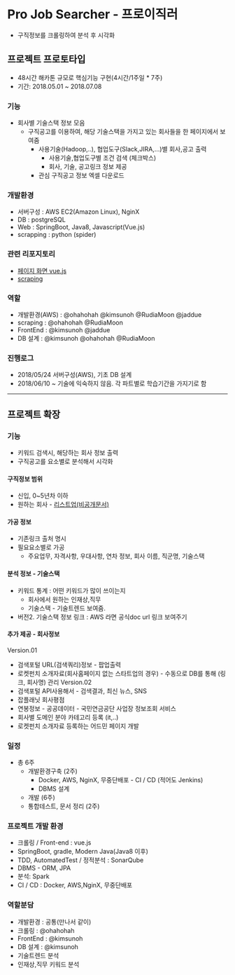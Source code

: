 # Pro Job Searcher - 프로이직러
- 구직정보를 크롤링하여 분석 후 시각화

## 프로젝트 프로토타입
- 48시간 해카톤 규모로 핵심기능 구현(4시간/1주일 * 7주) 
- 기간: 2018.05.01 ~ 2018.07.08

### 기능
- 회사별 기술스택 정보 모음
  - 구직공고를 이용하여, 해당 기술스택을 가지고 있는 회사들을 한 페이지에서 보여줌
    - 사용기술(Hadoop,..), 협업도구(Slack,JIRA,...)별 회사,공고 출력
      - 사용기술,협업도구별 조건 검색 (체크박스)
      - 회사, 기술, 공고링크 정보 제공
    - 관심 구직공고 정보 엑셀 다운로드 

### 개발환경
- 서버구성 : AWS EC2(Amazon Linux), NginX
- DB : postgreSQL
- Web : SpringBoot, Java8, Javascript(Vue.js)
- scrapping : python (spider)

### 관련 리포지토리
- [페이지 화면 vue.js](https://github.com/pro00er/projobsearcher-vue)
- [scraping](https://github.com/pro00er/projobsearcher_scraping)

### 역할
- 개발환경(AWS) : @ohahohah @kimsunoh @RudiaMoon @jaddue
- scraping : @ohahohah @RudiaMoon
- FrontEnd : @kimsunoh @jaddue
- DB 설계 : @kimsunoh @ohahohah @RudiaMoon

### 진행로그
- 2018/05/24 서버구성(AWS), 기초 DB 설계
- 2018/06/10 ~ 기술에 익숙하지 않음. 각 파트별로 학습기간을 가지기로 함

---------------------

## 프로젝트 확장

### 기능 
  - 키워드 검색시, 해당하는 회사 정보 출력
  - 구직공고를 요소별로 분석해서 시각화
#### 구직정보 범위
- 신입, 0~5년차 이하
- 원하는 회사 - [리스트업(비공개문서)](https://docs.google.com/spreadsheets/d/1QgG70dglUBQagZk_S0zch72yCZm1bgzDGaZy7n4GudM/edit?usp=sharing)

#### 가공 정보
- 기존링크 출처 명시
- 필요요소별로 가공
  - 주요업무, 자격사항, 우대사항, 연차 정보, 회사 이름, 직군명, 기술스택  
####  분석 정보 - 기술스택
  - 키워드 통계 : 어떤 키워드가 많이 쓰이는지
    - 회사에서 원하는 인재상,직무 
    - 기술스택 - 기술트렌드 보여줌.
 - 버전2. 기술스택 정보 링크 : AWS 라면  공식doc url 링크 보여주기
####  추가 제공 - 회사정보
Version.01
- 검색포털 URL(검색쿼리)정보 - 팝업출력
- 로켓펀치 소개자료(회사홈페이지 없는 스타트업의 경우) - 수동으로 DB를 통해 (링크, 회사명) 관리
Version.02
- 검색포털 API사용해서 - 검색결과, 최신 뉴스, SNS
- 잡플래닛 회사평점
- 연봉정보 - 공공데이터 - 국민연금공단 사업장 정보조회 서비스
- 회사별 도메인 분야 카테고리 등록 (it,..) 
- 로켓펀치 소개자료 등록하는 어드민 페이지 개발

### 일정
- 총 6주
  - 개발환경구축 (2주)
    - Docker, AWS, NginX, 무중단배포 - CI / CD (적어도 Jenkins) 
    - DBMS 설계
  - 개발 (6주)
  - 통합테스트, 문서 정리 (2주)

### 프로젝트 개발 환경
  - 크롤링 / Front-end : vue.js
  - SpringBoot, gradle, Modern Java(Java8 이후) 
  - TDD, AutomatedTest / 정적분석 : SonarQube 
  - DBMS - ORM, JPA
  - 분석: Spark
  - CI / CD : Docker, AWS,NginX, 무중단배포

### 역할분담
- 개발환경 : 공통(만나서 같이)
- 크롤링 : @ohahohah
- FrontEnd : @kimsunoh
- DB 설계 : @kimsunoh
- 기술트렌드 분석
- 인재상,직무 키워드 분석 


